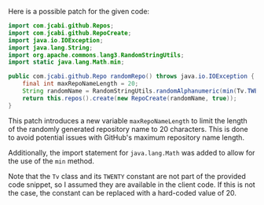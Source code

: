 Here is a possible patch for the given code:

```java
import com.jcabi.github.Repos;
import com.jcabi.github.RepoCreate;
import java.io.IOException;
import java.lang.String;
import org.apache.commons.lang3.RandomStringUtils;
import static java.lang.Math.min;

public com.jcabi.github.Repo randomRepo() throws java.io.IOException {
    final int maxRepoNameLength = 20;
    String randomName = RandomStringUtils.randomAlphanumeric(min(Tv.TWENTY, maxRepoNameLength));
    return this.repos().create(new RepoCreate(randomName, true));
}
```

This patch introduces a new variable `maxRepoNameLength` to limit the length of the randomly generated repository name to 20 characters. This is done to avoid potential issues with GitHub's maximum repository name length.

Additionally, the import statement for `java.lang.Math` was added to allow for the use of the `min` method.

Note that the `Tv` class and its `TWENTY` constant are not part of the provided code snippet, so I assumed they are available in the client code. If this is not the case, the constant can be replaced with a hard-coded value of 20.